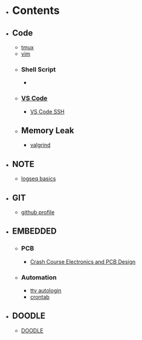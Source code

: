 - # Contents
- ## Code
	- [tmux](tmux.md)
	- [vim](vim.md)
	- ### Shell Script
		-
	- ### [VS Code](VS_Code.md)
		- [VS Code SSH](VS_Code_SSH.md)
	- ## Memory Leak
		- [valgrind](valgrind.md)
- ## NOTE
	- [logseq basics](logseq_basic.md)
- ## GIT
	- [github profile](Github_Profile.md)
- ## EMBEDDED
	- ### PCB
		- [Crash Course Electronics and PCB Design](Crash_Course_Electronics_and_PCB_Design.md)
	- ### Automation
		- [tty autologin](TTY_autologin.md)
		- [crontab](crontab.md)
- ## DOODLE
	- [DOODLE](DOODLE.md)